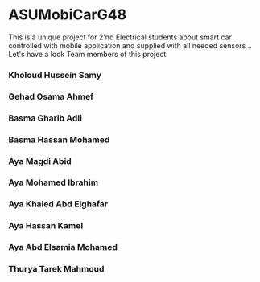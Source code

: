 # ASUMobiCarG48
This is a unique project for 2'nd Electrical students about smart car controlled with mobile application and supplied with all needed sensors .. Let's have a look
Team members of this project: 

### Kholoud Hussein Samy
### Gehad Osama Ahmef
### Basma Gharib Adli
### Basma Hassan Mohamed
### Aya Magdi Abid
### Aya Mohamed Ibrahim
### Aya Khaled Abd Elghafar
### Aya Hassan Kamel
### Aya Abd Elsamia Mohamed
### Thurya Tarek Mahmoud
